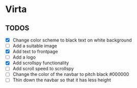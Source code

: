 # Virta
## TODOS
 - [x] Change color scheme to black text on white background
 - [ ] Add a suitable image
 - [x] Add text to frontpage
 - [ ] Add a logo
 - [x] Add scrollspy functionality
 - [ ] Add scroll speed to scrollspy 
 - [ ] Change the color of the navbar to pitch black #000000
 - [ ] Thin down the navbar so that it has less height
